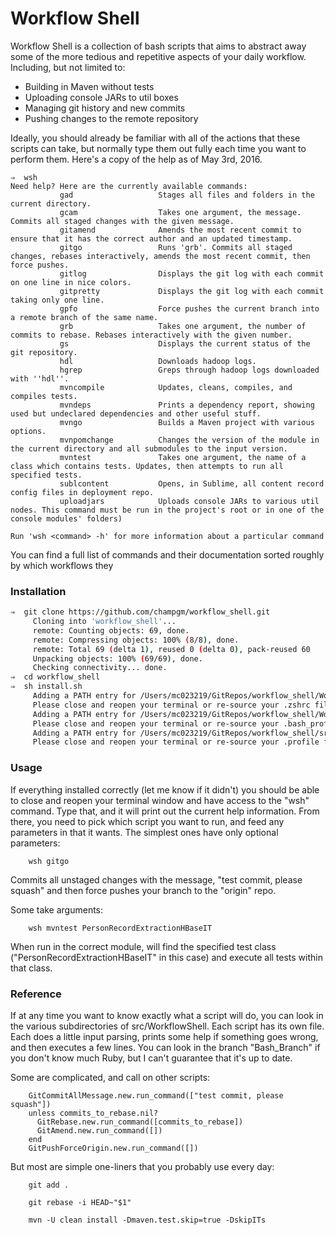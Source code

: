 # Workflow Shell

Workflow Shell is a collection of bash scripts that aims to abstract away some of the more tedious and repetitive aspects of your daily workflow. Including, but not limited to:

  - Building in Maven without tests
  - Uploading console JARs to util boxes
  - Managing git history and new commits
  - Pushing changes to the remote repository

Ideally, you should already be familiar with all of the actions that these scripts can take, but normally type them out fully each time you want to perform them. Here's a copy of the help as of May 3rd, 2016. 

```
⇒  wsh
Need help? Here are the currently available commands:
           gad                   Stages all files and folders in the current directory.
           gcam                  Takes one argument, the message. Commits all staged changes with the given message.
           gitamend              Amends the most recent commit to ensure that it has the correct author and an updated timestamp.
           gitgo                 Runs 'grb'. Commits all staged changes, rebases interactively, amends the most recent commit, then force pushes.
           gitlog                Displays the git log with each commit on one line in nice colors.
           gitpretty             Displays the git log with each commit taking only one line.
           gpfo                  Force pushes the current branch into a remote branch of the same name.
           grb                   Takes one argument, the number of commits to rebase. Rebases interactively with the given number.
           gs                    Displays the current status of the git repository.
           hdl                   Downloads hadoop logs.
           hgrep                 Greps through hadoop logs downloaded with ''hdl''.
           mvncompile            Updates, cleans, compiles, and compiles tests.
           mvndeps               Prints a dependency report, showing used but undeclared dependencies and other useful stuff.
           mvngo                 Builds a Maven project with various options.
           mvnpomchange          Changes the version of the module in the current directory and all submodules to the input version.
           mvntest               Takes one argument, the name of a class which contains tests. Updates, then attempts to run all specified tests.
           sublcontent           Opens, in Sublime, all content record config files in deployment repo.
           uploadjars            Uploads console JARs to various util nodes. This command must be run in the project's root or in one of the console modules' folders)

Run 'wsh <command> -h' for more information about a particular command
```
You can find a full list of commands and their documentation sorted roughly by which workflows they 

### Installation

```sh
⇒  git clone https://github.com/champgm/workflow_shell.git
     Cloning into 'workflow_shell'...
     remote: Counting objects: 69, done.
     remote: Compressing objects: 100% (8/8), done.
     remote: Total 69 (delta 1), reused 0 (delta 0), pack-reused 60
     Unpacking objects: 100% (69/69), done.
     Checking connectivity... done.
⇒  cd workflow_shell 
⇒  sh install.sh
     Adding a PATH entry for /Users/mc023219/GitRepos/workflow_shell/WorkflowShell to /Users/mc023219/.zshrc
     Please close and reopen your terminal or re-source your .zshrc file
     Adding a PATH entry for /Users/mc023219/GitRepos/workflow_shell/WorkflowShell to /Users/mc023219/.bash_profile
     Please close and reopen your terminal or re-source your .bash_profile file
     Adding a PATH entry for /Users/mc023219/GitRepos/workflow_shell/src/WorkflowShell to /Users/mc023219/.profile
     Please close and reopen your terminal or re-source your .profile file
```

### Usage

If everything installed correctly (let me know if it didn't) you should be able to close and reopen your terminal window and have access to the "wsh" command. Type that, and it will print out the current help information. From there, you need to pick which script you want to run, and feed any parameters in that it wants. The simplest ones have only optional parameters: 
```
    wsh gitgo
```
Commits all unstaged changes with the message, "test commit, please squash" and then force pushes your branch to the "origin" repo. 

Some take arguments:
```
    wsh mvntest PersonRecordExtractionHBaseIT
```
When run in the correct module, will find the specified test class ("PersonRecordExtractionHBaseIT" in this case) and execute all tests within that class. 

### Reference

If at any time you want to know exactly what a script will do, you can look in the various subdirectories of src/WorkflowShell. Each script has its own file. Each does a little input parsing, prints some help if something goes wrong, and then executes a few lines. You can look in the branch "Bash_Branch" if you don't know much Ruby, but I can't guarantee that it's up to date.

Some are complicated, and call on other scripts:
```
    GitCommitAllMessage.new.run_command(["test commit, please squash"])
    unless commits_to_rebase.nil?
      GitRebase.new.run_command([commits_to_rebase])
      GitAmend.new.run_command([])
    end
    GitPushForceOrigin.new.run_command([])
```

But most are simple one-liners that you probably use every day:
```
    git add .
```
```
    git rebase -i HEAD~"$1"
```
```
    mvn -U clean install -Dmaven.test.skip=true -DskipITs
```